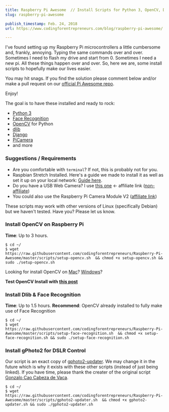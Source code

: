 ```yaml
---
title: Raspberry Pi Awesome  // Install Scripts for Python 3, OpenCV, Dli &amp; Others
slug: raspberry-pi-awesome

publish_timestamp: Feb. 24, 2018
url: https://www.codingforentrepreneurs.com/blog/raspberry-pi-awesome/

---
```


I've found setting up my Raspberry Pi microcontrollers a little cumbersome and, frankly, annoying. Typing the same commands over and over.  Sometimes I need to flash my drive and start from 0. Sometimes I need a new pi. All these things happen over and over. So, here we are, some install scripts to hopefully make our lives easier.

You may hit snags. If you find the solution please comment below and/or make a pull request on our [official Pi Awesome repo](https://github.com/codingforentrepreneurs/Raspberry-Pi-Awesome).

Enjoy!


The goal is to have these installed and ready to rock:
- [Python 3](https://python.org)
- [Face Recognition](https://github.com/ageitgey/face_recognition)
- [OpenCV](https://opencv.org/) for Python
- [dlib](https://github.com/davisking/dlib)
- [Django](https://www.djangoproject.com)
- [PiCamera](https://picamera.readthedocs.io/en/release-1.13/)
- and more


### Suggestions / Requirements
- Are you comfortable with `terminal`? If not, this is probably not for you.
- Raspbian Stretch Installed. Here's a guide we made to install it as well as set it up on your local network: [Guide here](https://www.codingforentrepreneurs.com/blog/raspberry-pi-network-server-guide-with-django-ssh/). 
- Do you have a USB Web Camera? I use [this one](http://amzn.to/2HLhKdI) <- affiliate link ([non-affiliate](https://www.amazon.com/Logitech-Widescreen-Calling-Recording-Desktop/dp/B006JH8T3S/ref=sr_1_3?s=pc&ie=UTF8&qid=1519505895&sr=1-3&keywords=logitech+webcam))
- You could also use the Raspberry Pi Camera Module V2 ([affiliate link](http://amzn.to/2BLntzD))

These scripts may work with other versions of Linux (specifically Debian) but we haven't tested. Have you? Please let us know.


### Install OpenCV on Raspberry Pi
**Time**: Up to 3 hours.
```
$ cd ~/
$ wget https://raw.githubusercontent.com/codingforentrepreneurs/Raspberry-Pi-Awesome/master/scripts/setup-opencv.sh  && chmod +x setup-opencv.sh && sudo ./setup-opencv.sh
```

Looking for install OpenCV on [Mac](https://www.codingforentrepreneurs.com/blog/install-opencv-3-for-python-on-mac)? [Windows](https://www.codingforentrepreneurs.com/blog/install-opencv-3-for-python-on-windows/)?

**Test OpenCV Install with [this post](https://www.codingforentrepreneurs.com/blog/opencv-python-web-camera-quick-test/)**


### Install Dlib & Face Recognition
**Time**: Up to 1.5 hours. 
**Recommend**: OpenCV already installed to fully make use of Face Recognition


```
$ cd ~/
$ wget https://raw.githubusercontent.com/codingforentrepreneurs/Raspberry-Pi-Awesome/master/scripts/setup-face-recognition.sh  && chmod +x setup-face-recognition.sh && sudo ./setup-face-recognition.sh
```


### Install gPhoto2 for DSLR Control
Our script is an exact copy of [gphoto2-updater](https://github.com/gonzalo/gphoto2-updater). We may change it in the future which is why it exists with these other scripts (instead of just being linked). If you have time, please thank the creater of the original script [Gonzalo Cao Cabeza de Vaca](https://github.com/gonzalo).

```
$ cd ~/
$ wget https://raw.githubusercontent.com/codingforentrepreneurs/Raspberry-Pi-Awesome/master/scripts/gphoto2-updater.sh  && chmod +x gphoto2-updater.sh && sudo ./gphoto2-updater.sh
```